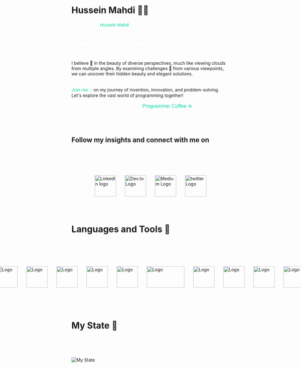 # Hussein Mahdi 👨‍💻
   
<p style="font-size: 14px; font-family:Verdana, Geneva, Tahoma, sans-serif; color:#f8f9fa ; padding: 3px; ">
 Welcome!  I'm <span style="color:#06d6a0 ;">Hussein Mahdi</span> , a passionate software engineer with a rich journey in software development. I thrive on crafting elegant software architectures ⚙ and developing innovative solutions. Writing and sharing knowledge in the programming realm 🕸 is my passion, and I'm always eager to explore new algorithms 🏴‍☠️ and analyze their intricacies.
<br>
<br>

I believe 🎯 in the beauty of diverse perspectives, much like viewing clouds from multiple angles. By examining challenges 🥇 from various viewpoints, we can uncover their hidden beauty and elegant solutions.
<br>
<br>
<br>
<span style="color: #06d6a0;">
    Join me 💡
</span>
on my journey of invention, innovation, and problem-solving. Let's explore the vast world of programming together!
    </p>
     
   <span style="font-size: 16px; font-family:Verdana, Geneva, Tahoma, sans-serif; color:#f8f9fa ; padding: 3px; ">
    Discover more on my website :
    <a href="https://programmercoffee.xyz" style="color: #06d6a0;font-size: 16px;text-decoration: none;">Programmer Coffee ☕ </a>
   </span> 

   <br>
   <br>
   <br>
   <br>
  
  ##  Follow my insights and connect with me on  
  <br>
   <br>
   <br>
   <br>
   
 <div style="display: flex; flex-direction: row; justify-content: center;"> 
     <img src="https://cdn-icons-png.flaticon.com/512/2335/2335380.png" alt="LinkedIn logo" style="width: 68px; height: 68px; margin: 14px;"> 
    <img src="https://cdn-icons-png.flaticon.com/512/5969/5969109.png" alt="Dev.to Logo"style="width: 68px; height: 68px; margin: 14px; ;" >
    <img src="https://cdn-icons-png.flaticon.com/512/5968/5968906.png" alt="Medium Logo"style="width: 68px; height: 68px; margin: 14px; ;" >
    <img src="https://cdn-icons-png.flaticon.com/512/5969/5969020.png" alt="twitter Logo"style="width: 68px; height: 68px; margin: 14px; ;" >
    
  </div>

<br>
<br>
 
 
   # Languages ​​and Tools 🧰 
 

   <br>
   <br>
   <br>
   <br> 
 <div style="display: flex; flex-direction: row ; justify-content: center; "> 
 <img src="https://cdn-icons-png.flaticon.com/512/226/226777.png" alt="Logo"style="width: 68px; height: 68px; margin: 14px; ;" >
 <img src="https://cdn-icons-png.flaticon.com/512/6132/6132222.png" alt="Logo"style="width: 68px; height: 68px; margin: 14px; ;" >
 <img src="https://cdn-icons-png.flaticon.com/512/6132/6132221.png" alt="Logo"style="width: 68px; height: 68px; margin: 14px; ;" >
 <img src="https://cdn-icons-png.flaticon.com/512/1051/1051277.png" alt="Logo"style="width: 68px; height: 68px; margin: 14px; ;" >
 <img src="https://cdn-icons-png.flaticon.com/512/732/732190.png" alt="Logo"style="width: 68px; height: 68px; margin: 14px; ;" >
 <img src="https://cdn-icons-png.flaticon.com/512/5968/5968292.png" alt="Logo"style="width: 68px; height: 68px; margin: 14px; ;" >
 <img src="https://cdn-icons-png.flaticon.com/512/16425/16425634.png" alt="Logo"style="width: 68px; height: 68px; margin: 14px; ;" >
 <img src="https://github.com/dotnet/brand/blob/main/logo/dotnet-logo.png?raw=true" alt="Logo"style="width: 68px; height: 68px; margin: 14px; ;" >
 <img src="https://cdn-icons-png.flaticon.com/512/5968/5968364.png" alt="Logo"style="width: 68px; height: 68px; margin: 14px; ;" >
 <img src="https://upload.wikimedia.org/wikipedia/commons/2/29/Postgresql_elephant.svg" alt="Logo"style="width: 68px; height: 68px; margin: 14px; ;" >
 <img src="https://upload.wikimedia.org/wikipedia/commons/3/38/SQLite370.svg" alt="Logo"style="width: 120px; height: 68px; margin: 14px; ;" >
 <img src="https://www.svgrepo.com/show/331488/mongodb.svg" alt="Logo"style="width: 68px; height: 68px; margin: 14px; ;" >
 <img src="https://www.svgrepo.com/show/354272/redis.svg" alt="Logo"style="width: 68px; height: 68px; margin: 14px; ;" >
 <img src="https://tailwindcss.com/_next/static/media/tailwindcss-mark.3c5441fc7a190fb1800d4a5c7f07ba4b1345a9c8.svg" alt="Logo"style="width: 68px; height: 68px; margin: 14px; ;" >
 <img src="https://cdn-icons-png.flaticon.com/512/15466/15466163.png" alt="Logo"style="width: 68px; height: 68px; margin: 14px; ;" >
 <img src="https://img.icons8.com/?size=256&id=EgOU93v1DHjU&format=png" alt="Logo"style="width: 68px; height: 68px; margin: 14px; ;" >
 <img src="https://www.svgrepo.com/show/354202/postman-icon.svg" alt="Logo"style="width: 68px; height: 68px; margin: 14px; ;" >
 <img src="https://www.svgrepo.com/show/452129/vs-code.svg" alt="Logo"style="width: 68px; height: 68px; margin: 14px; ;" >
 <img src="https://www.svgrepo.com/show/354520/visual-studio.svg" alt="Logo"style="width: 68px; height: 68px; margin: 14px; ;" >
 <img src="https://img.icons8.com/?size=256&id=UE01mCLFBOl4&format=png" alt="Logo"style="width: 68px; height: 68px; margin: 14px; ;" >
</div>
<br>
<br>
<br>
 
 # My State 📍 
 
 <br>
 <br>
 <br>

![My State](https://github-readme-stats.vercel.app/api?username=Hu8MA&show_icons=true&theme=chartreuse-dark)
</body>
